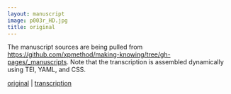 ```yaml
---
layout: manuscript
image: p003r_HD.jpg
title: original
---
```


The manuscript sources are being pulled from <https://github.com/xpmethod/making-knowing/tree/gh-pages/_manuscripts>. Note that the transcription is assembled dynamically using TEI, YAML, and CSS.

[original](manuscript.html) \| [transcription](tcn_p003r.html)
